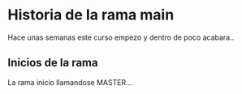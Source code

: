 # Historia de la rama main

Hace unas semanas este curso empezo y dentro de poco acabara..

## Inicios de la rama 

La rama inicio llamandose MASTER...
